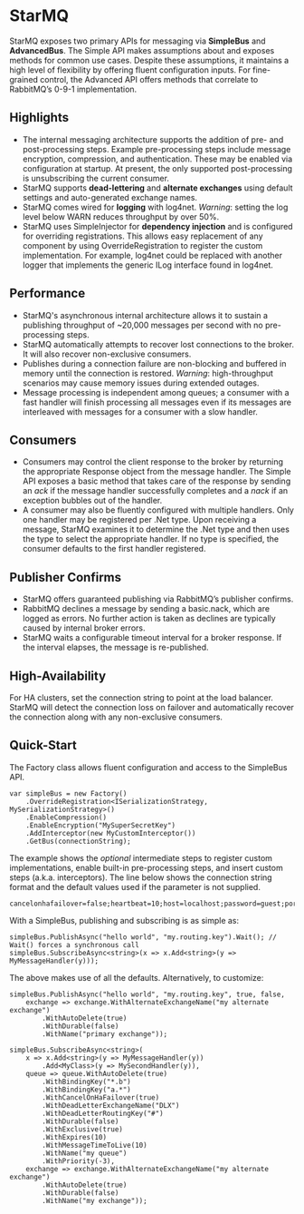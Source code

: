 StarMQ
======

StarMQ exposes two primary APIs for messaging via **SimpleBus** and **AdvancedBus**. The Simple API makes assumptions about and exposes methods for common use cases. Despite these assumptions, it maintains a high level of flexibility by offering fluent configuration inputs. For fine-grained control, the Advanced API offers methods that correlate to RabbitMQ’s 0-9-1 implementation.

## Highlights
- The internal messaging architecture supports the addition of pre- and post-processing steps. Example pre-processing steps include message encryption, compression, and authentication. These may be enabled via configuration at startup. At present, the only supported post-processing is unsubscribing the current consumer.
- StarMQ supports **dead-lettering** and **alternate exchanges** using default settings and auto-generated exchange names.
- StarMQ comes wired for **logging** with log4net. _Warning_: setting the log level below WARN reduces throughput by over 50%.
- StarMQ uses SimpleInjector for **dependency injection** and is configured for overriding registrations. This allows easy replacement of any component by using OverrideRegistration to register the custom implementation. For example, log4net could be replaced with another logger that implements the generic ILog interface found in log4net.

## Performance
- StarMQ's asynchronous internal architecture allows it to sustain a publishing throughput of ~20,000 messages per second with no pre-processing steps.
- StarMQ automatically attempts to recover lost connections to the broker. It will also recover non-exclusive consumers.
- Publishes during a connection failure are non-blocking and buffered in memory until the connection is restored. _Warning_: high-throughput scenarios may cause memory issues during extended outages.
- Message processing is independent among queues; a consumer with a fast handler will finish processing all messages even if its messages are interleaved with messages for a consumer with a slow handler.

## Consumers
- Consumers may control the client response to the broker by returning the appropriate Response object from the message handler. The Simple API exposes a basic method that takes care of the response by sending an _ack_ if the message handler successfully completes and a _nack_ if an exception bubbles out of the handler.
- A consumer may also be fluently configured with multiple handlers. Only one handler may be registered per .Net type. Upon receiving a message, StarMQ examines it to determine the .Net type and then uses the type to select the appropriate handler. If no type is specified, the consumer defaults to the first handler registered.

## Publisher Confirms
- StarMQ offers guaranteed publishing via RabbitMQ’s publisher confirms.
- RabbitMQ declines a message by sending a basic.nack, which are logged as errors. No further action is taken as declines are typically caused by internal broker errors.
- StarMQ waits a configurable timeout interval for a broker response. If the interval elapses, the message is re-published.

## High-Availability
For HA clusters, set the connection string to point at the load balancer. StarMQ will detect the connection loss on failover and automatically recover the connection along with any non-exclusive consumers.

## Quick-Start
The Factory class allows fluent configuration and access to the SimpleBus API.
```
var simpleBus = new Factory()
    .OverrideRegistration<ISerializationStrategy, MySerializationStrategy>()
    .EnableCompression()
    .EnableEncryption("MySuperSecretKey")
    .AddInterceptor(new MyCustomInterceptor())
    .GetBus(connectionString);
```
The example shows the _optional_ intermediate steps to register custom implementations, enable built-in pre-processing steps, and insert custom steps (a.k.a. interceptors). The line below shows the connection string format and the default values used if the parameter is not supplied.
```
cancelonhafailover=false;heartbeat=10;host=localhost;password=guest;port=5672;publisherconfirms=false;reconnect=5000;timeout=10000;username=guest;virtualhost=/
```
With a SimpleBus, publishing and subscribing is as simple as:
```
simpleBus.PublishAsync("hello world", "my.routing.key").Wait(); // Wait() forces a synchronous call
simpleBus.SubscribeAsync<string>(x => x.Add<string>(y => MyMessageHandler(y)));
```
The above makes use of all the defaults. Alternatively, to customize:
```
simpleBus.PublishAsync("hello world", "my.routing.key", true, false,
    exchange => exchange.WithAlternateExchangeName("my alternate exchange")
        .WithAutoDelete(true)
        .WithDurable(false)
        .WithName("primary exchange"));

simpleBus.SubscribeAsync<string>(
    x => x.Add<string>(y => MyMessageHandler(y))
        .Add<MyClass>(y => MySecondHandler(y)),
    queue => queue.WithAutoDelete(true)
        .WithBindingKey("*.b")
        .WithBindingKey("a.*")
        .WithCancelOnHaFailover(true)
        .WithDeadLetterExchangeName("DLX")
        .WithDeadLetterRoutingKey("#")
        .WithDurable(false)
        .WithExclusive(true)
        .WithExpires(10)
        .WithMessageTimeToLive(10)
        .WithName("my queue")
        .WithPriority(-3),
    exchange => exchange.WithAlternateExchangeName("my alternate exchange")
        .WithAutoDelete(true)
        .WithDurable(false)
        .WithName("my exchange"));
```